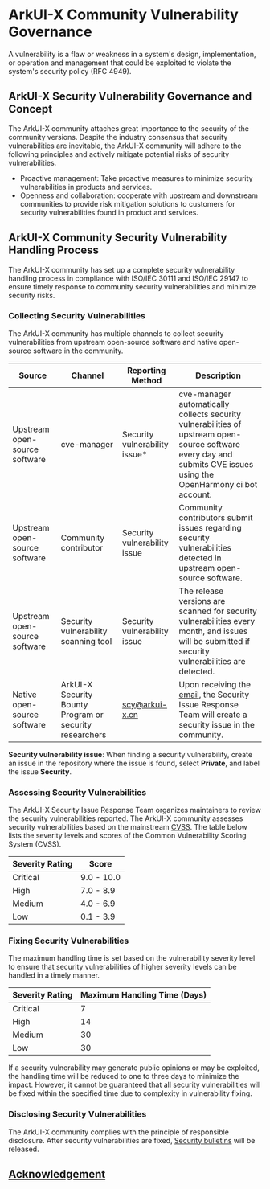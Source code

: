 # ArkUI-X Community Vulnerability Governance

A vulnerability is a flaw or weakness in a system's design, implementation, or operation and management that could be exploited to violate the system's security policy (RFC 4949).

## ArkUI-X Security Vulnerability Governance and Concept

The ArkUI-X community attaches great importance to the security of the community versions. Despite the industry consensus that security vulnerabilities are inevitable, the ArkUI-X community will adhere to the following principles and actively mitigate potential risks of security vulnerabilities.

- Proactive management: Take proactive measures to minimize security vulnerabilities in products and services.
- Openness and collaboration: cooperate with upstream and downstream communities to provide risk mitigation solutions to customers for security vulnerabilities found in product and services.

## ArkUI-X Community Security Vulnerability Handling Process
The ArkUI-X community has set up a complete security vulnerability handling process in compliance with ISO/IEC 30111 and ISO/IEC 29147 to ensure timely response to community security vulnerabilities and minimize security risks.

### Collecting Security Vulnerabilities

The ArkUI-X community has multiple channels to collect security vulnerabilities from upstream open-source software and native open-source software in the community.


|Source|Channel|Reporting Method|  Description|
| -------- |-------- | -------- | -------- |
|Upstream open-source software|cve-manager|Security vulnerability issue*|cve-manager automatically collects security vulnerabilities of upstream open-source software every day and submits CVE issues using the OpenHarmony ci bot account.|
|Upstream open-source software|Community contributor|Security vulnerability issue|Community contributors submit issues regarding security vulnerabilities detected in upstream open-source software.|
|Upstream open-source software|Security vulnerability scanning tool|Security vulnerability issue|The release versions are scanned for security vulnerabilities every month, and issues will be submitted if security vulnerabilities are detected.|
|Native open-source software|ArkUI-X Security Bounty Program or security researchers|scy@arkui-x.cn|Upon receiving the [email](./template-security-bug.md), the Security Issue Response Team will create a security issue in the community.|

**Security vulnerability issue**: When finding a security vulnerability, create an issue in the repository where the issue is found, select **Private**, and label the issue **Security**.

### Assessing Security Vulnerabilities

The ArkUI-X Security Issue Response Team organizes maintainers to review the security vulnerabilities reported. The ArkUI-X community assesses security vulnerabilities based on the mainstream [CVSS](https://www.first.org/cvss/calculator/3.1). The table below lists the severity levels and scores of the Common Vulnerability Scoring System (CVSS).

|Severity Rating|Score|
|--------------------------|-----------------|
|Critical|9.0 - 10.0|
|High|7.0 - 8.9|
|Medium|4.0 - 6.9|
|Low|0.1 - 3.9|

### Fixing Security Vulnerabilities

The maximum handling time is set based on the vulnerability severity level to ensure that security vulnerabilities of higher severity levels can be handled in a timely manner.

|Severity Rating|Maximum Handling Time (Days)|
|--------------------------|-----------------|
|Critical|7|
|High|14|
|Medium|30|
|Low|30|

If a security vulnerability may generate public opinions or may be exploited, the handling time will be reduced to one to three days to minimize the impact. However, it cannot be guaranteed that all security vulnerabilities will be fixed within the specified time due to complexity in vulnerability fixing.

### Disclosing Security Vulnerabilities

The ArkUI-X community complies with the principle of responsible disclosure. After security vulnerabilities are fixed, [Security bulletins](../security-disclosure/readme.md) will be released.


## [Acknowledgement](./Acknowledgements.md)
